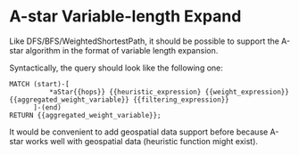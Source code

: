 # A-star Variable-length Expand

Like DFS/BFS/WeightedShortestPath, it should be possible to support the A-star
algorithm in the format of variable length expansion.

Syntactically, the query should look like the following one:
```
MATCH (start)-[
          *aStar{{hops}} {{heuristic_expression} {{weight_expression}} {{aggregated_weight_variable}} {{filtering_expression}}
      ]-(end)
RETURN {{aggregated_weight_variable}};
```

It would be convenient to add geospatial data support before because A-star
works well with geospatial data (heuristic function might exist).
